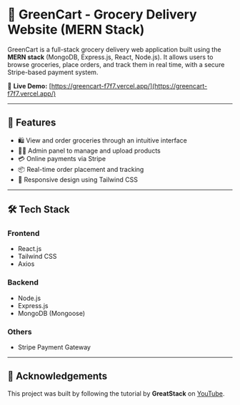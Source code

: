 # 🛒 GreenCart - Grocery Delivery Website (MERN Stack)

GreenCart is a full-stack grocery delivery web application built using the **MERN stack** (MongoDB, Express.js, React, Node.js). It allows users to browse groceries, place orders, and track them in real time, with a secure Stripe-based payment system.

🔗 **Live Demo:** [https://greencart-f7f7.vercel.app/](https://greencart-f7f7.vercel.app/)

---

## 📌 Features

- 🛍️ View and order groceries through an intuitive interface  
- 🧑‍💼 Admin panel to manage and upload products  
- 💳 Online payments via Stripe  
- 📦 Real-time order placement and tracking  
- 🎨 Responsive design using Tailwind CSS  

---

## 🛠️ Tech Stack

### Frontend
- React.js  
- Tailwind CSS  
- Axios  

### Backend
- Node.js  
- Express.js  
- MongoDB (Mongoose)  

### Others
- Stripe Payment Gateway  

---

## 🙏 Acknowledgements

This project was built by following the tutorial by **GreatStack** on [YouTube](https://www.youtube.com/watch?v=PaQX0pktLnw).
